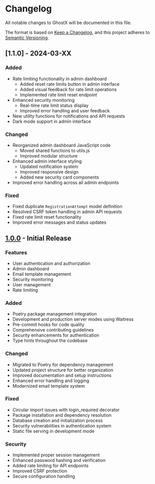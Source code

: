 # Changelog

All notable changes to GhostX will be documented in this file.

The format is based on [Keep a Changelog](https://keepachangelog.com/en/1.0.0/),
and this project adheres to [Semantic Versioning](https://semver.org/spec/v2.0.0.html).

## [1.1.0] - 2024-03-XX

### Added
- Rate limiting functionality in admin dashboard
  - Added reset rate limits button in admin interface
  - Added visual feedback for rate limit operations
  - Implemented rate limit reset endpoint
- Enhanced security monitoring
  - Real-time rate limit status display
  - Improved error handling and user feedback
- New utility functions for notifications and API requests
- Dark mode support in admin interface

### Changed
- Reorganized admin dashboard JavaScript code
  - Moved shared functions to utils.js
  - Improved modular structure
- Enhanced admin interface styling
  - Updated notification system
  - Improved responsive design
  - Added new security card components
- Improved error handling across all admin endpoints

### Fixed
- Fixed duplicate `RegistrationAttempt` model definition
- Resolved CSRF token handling in admin API requests
- Fixed rate limit reset functionality
- Improved error messages and status updates

## [1.0.0] - Initial Release

### Features
- User authentication and authorization
- Admin dashboard
- Email template management
- Security monitoring
- User management
- Rate limiting

### Added
- Poetry package management integration
- Development and production server modes using Waitress
- Pre-commit hooks for code quality
- Comprehensive contributing guidelines
- Security enhancements for authentication
- Type hints throughout the codebase

### Changed
- Migrated to Poetry for dependency management
- Updated project structure for better organization
- Improved documentation and setup instructions
- Enhanced error handling and logging
- Modernized email template system

### Fixed
- Circular import issues with login_required decorator
- Package installation and dependency resolution
- Database creation and initialization process
- Security vulnerabilities in authentication system
- Static file serving in development mode

### Security
- Implemented proper session management
- Enhanced password hashing and verification
- Added rate limiting for API endpoints
- Improved CSRF protection
- Secure configuration handling

[Unreleased]: https://github.com/yourusername/GhostX/compare/v1.0.0...HEAD
[1.0.0]: https://github.com/yourusername/GhostX/releases/tag/v1.0.0 